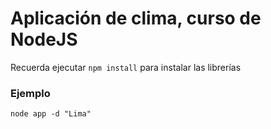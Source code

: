 # Aplicación de clima, curso de NodeJS

Recuerda ejecutar ```npm install``` para instalar las librerías

### Ejemplo
```
node app -d "Lima"
```